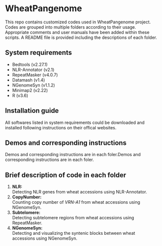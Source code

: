 # WheatPangenome
This repo contains customized codes used in WheatPangenome project. Codes are grouped into multiple folders according to their usage. Appropriate comments and user manuals have been added within these scripts. A README file is provided including the descriptions of each folder.

## System requirements
- Bedtools (v2.27.1)
- NLR-Annotator (v2.1)
- RepeatMasker (v4.0.7)
- Datamash (v1.4)
- NGenomeSyn (v1.1.2)
- Minimap2 (v2.22)
- R (v3.6)

## Installation guide
All softwares listed in system requirements could be downloaded and installed following instructions on their offical websites.

## Demos and corresponding instructions
Demos and corresponding instructions are in each foler.Demos and corresponding instructions are in each foler.

## Brief description of code in each folder
1. **NLR:**  
Detecting NLR genes from wheat accessions using NLR-Annotator.  
2. **CopyNumber:**  
Counting copy number of *VRN-A1* from wheat accessions using NGenomeSyn.  
3. **Subtelomere:**  
Detecting subtelomere regions from wheat accessions using RepeatMasker.  
4. **NGenomeSyn:**  
Detecting and visualizing the syntenic blocks between wheat accessions using NGenomeSyn.  
